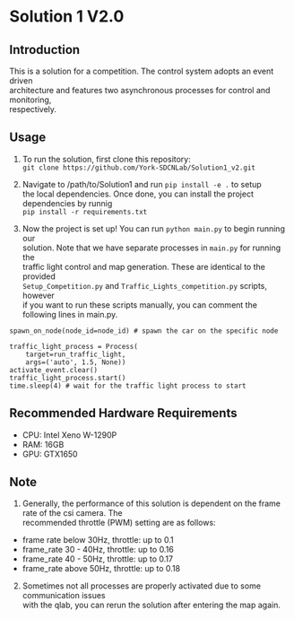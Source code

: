 # Solution 1  V2.0
## Introduction
This is a solution for a competition. The control system adopts an event driven \
architecture and features two asynchronous processes for control and monitoring, \
respectively. 
## Usage
1. To run the solution, first clone this repository: \
```git clone https://github.com/York-SDCNLab/Solution1_v2.git```

2. Navigate to /path/to/Solution1 and run ```pip install -e .``` to setup \
the local dependencies. Once done, you can install the project dependencies by runnig \
```pip install -r requirements.txt```

3. Now the project is set up! You can run ```python main.py``` to begin running our \
solution. Note that we have separate processes in ```main.py``` for running the \
traffic light control and map generation. These are identical to the provided \
```Setup_Competition.py``` and ```Traffic_Lights_competition.py``` scripts, however \
if you want to run these scripts manually, you can comment the following lines in main.py.

```
spawn_on_node(node_id=node_id) # spawn the car on the specific node
```

```
traffic_light_process = Process(
    target=run_traffic_light, 
    args=('auto', 1.5, None))
activate_event.clear()
traffic_light_process.start()
time.sleep(4) # wait for the traffic light process to start
```
## Recommended Hardware Requirements
- CPU: Intel Xeno W-1290P 
- RAM: 16GB 
- GPU: GTX1650
## Note
1. Generally, the performance of this solution is dependent on the frame rate of the csi camera. The \
recommended throttle (PWM) setting are as follows: 
- frame rate below 30Hz, throttle: up to 0.1 
- frame_rate 30 - 40Hz, throttle: up to 0.16    
- frame_rate 40 - 50Hz, throttle: up to 0.17    
- frame_rate above 50Hz, throttle: up to 0.18 
2. Sometimes not all processes are properly activated due to some communication issues \
with the qlab, you can rerun the solution after entering the map again.

